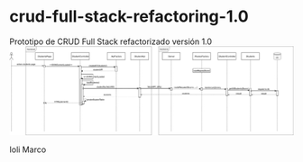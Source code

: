 # crud-full-stack-refactoring-1.0
Prototipo de CRUD Full Stack refactorizado versión 1.0
![Diagrama de secuencia de de la obtención de estudiantes](/uml/diagrama_de_secuencia_refactoring-1.0.png?raw=true "Diagrama de secuencia de de la obtención de estudiantes")

Ioli Marco